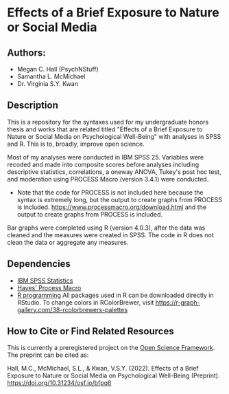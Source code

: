 # Effects of a Brief Exposure to Nature or Social Media

## Authors:
- Megan C. Hall (PsychNStuff)
- Samantha L. McMichael
- Dr. Virginia S.Y. Kwan

## Description

This is a repository for the syntaxes used for my undergraduate honors thesis and works that are related titled "Effects of a Brief Exposure to Nature or Social Media on Psychological Well-Being" with analyses in SPSS and R. This is to, broadly, improve open science.

Most of my analyses were conducted in IBM SPSS 25. Variables were recoded and made into composite scores before analyses including descriptive statistics, correlations, a oneway ANOVA, Tukey's post hoc test, and moderation using PROCESS Macro (version 3.4.1) were conducted.
- Note that the code for PROCESS is not included here because the syntax is extremely long, but the output to create graphs from PROCESS is included. https://www.processmacro.org/download.html and the output to create graphs from PROCESS is included.

Bar graphs were completed using R (version 4.0.3), after the data was cleaned and the measures were created in SPSS. The code in R does not clean the data or aggregate any measures.

## Dependencies
- [IBM SPSS Statistics](https://www.ibm.com/analytics/spss-statistics-software)
- [Hayes' Process Macro](https://www.processmacro.org/download.html)
- [R programming](https://www.r-project.org/)
All packages used in R can be downloaded directly in RStudio. To change colors in RColorBrewer, visit https://r-graph-gallery.com/38-rcolorbrewers-palettes

## How to Cite or Find Related Resources

This is currently a preregistered project on the [Open Science Framework](https://osf.io/r68aj/). The preprint can be cited as:

Hall, M.C., McMichael, S.L., & Kwan, V.S.Y. (2022). Effects of a Brief Exposure to Nature or Social Media on Psychological Well-Being (Preprint). https://doi.org/10.31234/osf.io/bfpq6

